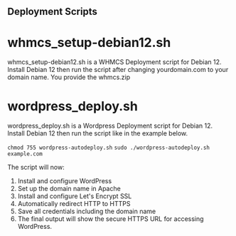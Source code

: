   ## Deployment Scripts
# whmcs_setup-debian12.sh
whmcs_setup-debian12.sh is a WHMCS Deployment script for Debian 12. Install Debian 12 then run the script after changing yourdomain.com to your domain name. You provide the whmcs.zip

# wordpress_deploy.sh
wordpress_deploy.sh is a Wordpress Deployment script for Debian 12. Install Debian 12 then run the script like in the example below.

`chmod 755 wordpress-autodeploy.sh`
`sudo ./wordpress-autodeploy.sh example.com`

The script will now:

1. Install and configure WordPress
2. Set up the domain name in Apache
3. Install and configure Let's Encrypt SSL
4. Automatically redirect HTTP to HTTPS
5. Save all credentials including the domain name
6. The final output will show the secure HTTPS URL for accessing WordPress.
